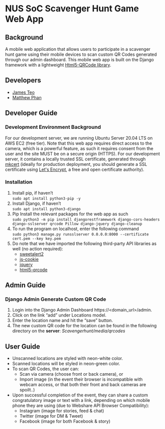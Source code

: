 # NUS SoC Scavenger Hunt Game Web App

## Background
A mobile web application that allows users to participate in a scavenger hunt game using their mobile devices to scan custom QR Codes generated through our admin dashboard. This mobile web app is built on the Django framework with a lightweight [Html5-QRCode library](https://github.com/mebjas/html5-qrcode).

## Developers
- [James Teo](https://github.com/twhjames)
- [Matthew Phan](https://github.com/MatthewPhan)

## Developer Guide

### Development Environment Background
For our development server, we are running Ubuntu Server 20.04 LTS on AWS EC2 (free tier). Note that this web app requires direct access to the camera, which is a powerful feature, as such it requires consent from the user and the site MUST be on a secure origin (HTTPS). For our development server, it contains a locally trusted SSL certificate, generated through [mkcert](https://github.com/FiloSottile/mkcert) \(ideally for production deployment, you should generate a SSL certificate using [Let's Encrypt](https://www.penta-code.com/how-to-get-free-https-in-10-minutes-with-letsencrypt-and-certbot/), a free and open certificate authority\).

### Installation
1. Install pip, if haven’t  
   `sudo apt install python3-pip -y`
2. Install Django, if haven’t  
   `sudo apt install python3-django`
3. Pip Install the relevant packages for the web app as such  
   `sudo python3 -m pip install djangorestframework django-cors-headers django-sslserver qrcode Pillow django-jquery django-cleanup`
4. To run the program on localhost, enter the following command  
   `sudo python3 manage.py runsslserver 0.0.0.0:8000 --certificate cert.pem --key key.pem`
5. Do note that we have imported the following third-party API libraries as well \(no action required\): 
   - [sweetalert2](https://sweetalert2.github.io/)
   - [js-cookie](https://github.com/js-cookie/js-cookie/tree/latest#readme)
   - [jquery](https://ajax.googleapis.com/ajax/libs/jquery/2.0.0/jquery.min.js)
   - [html5-qrcode](https://github.com/mebjas/html5-qrcode)

## Admin Guide
### Django Admin Generate Custom QR Code
1. Login into the Django Admin Dashboard https://<domain_url>/admin.
2. Click on the link “add” under Locations model.
3. Enter the location name and hit the “save” button.
4. The new custom QR code for the location can be found in the following directory on the **server**: *Scavengerhunt/media/qrcodes*

## User Guide
- Unscanned locations are styled with neon-white color.  
- Scanned locations will be styled in neon-green color.  
- To scan QR Codes, the user can:  
   - Scan via camera (choose front or back camera), or  
   - Import image (in the event their browser is incompatible with webcam access, or that both their front and back cameras are spoilt..)  
- Upon successful completion of the event, they can share a custom congratulatory image or text with a link, depending on which mobile phone they are using (due to Webshare API Browser Compatibility):  
   - Instagram (image for stories, feed & chat)
   - Twitter (image for DM & Tweet)
   - Facebook (image for both Facebook & story)

